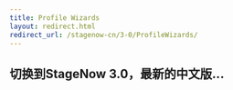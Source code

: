 ```yaml
---
title: Profile Wizards
layout: redirect.html
redirect_url: /stagenow-cn/3-0/ProfileWizards/
---
```


## 切换到StageNow 3.0，最新的中文版...
